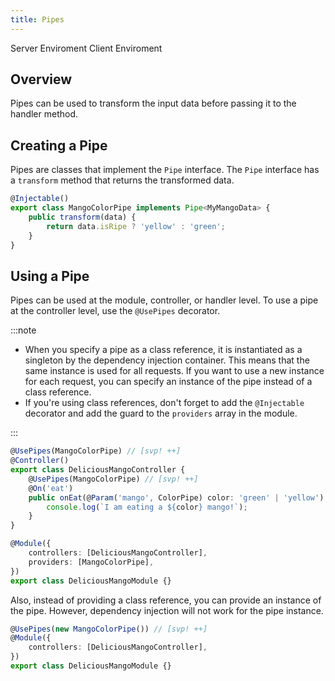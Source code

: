 ```yaml
---
title: Pipes
---
```


<script lang="ts">
    import Badge from '$lib/Badge.svelte';
</script>

<Badge color='blue'>Server Enviroment</Badge>
<Badge color='green'>Client Enviroment</Badge>

## Overview

Pipes can be used to transform the input data before passing it to the handler method.

## Creating a Pipe

Pipes are classes that implement the `Pipe` interface. The `Pipe` interface has a `transform` method that returns the transformed data.

```typescript
@Injectable()
export class MangoColorPipe implements Pipe<MyMangoData> {
    public transform(data) {
        return data.isRipe ? 'yellow' : 'green';
    }
}
```

## Using a Pipe

Pipes can be used at the module, controller, or handler level. To use a pipe at the controller level, use the `@UsePipes` decorator.

:::note

-   When you specify a pipe as a class reference, it is instantiated as a singleton by the dependency injection container. This means that the same instance is used for all requests. If you want to use a new instance for each request, you can specify an instance of the pipe instead of a class reference.
-   If you're using class references, don't forget to add the `@Injectable` decorator and add the guard to the `providers` array in the module.

:::

```typescript
@UsePipes(MangoColorPipe) // [svp! ++]
@Controller()
export class DeliciousMangoController {
    @UsePipes(MangoColorPipe) // [svp! ++]
    @On('eat')
    public onEat(@Param('mango', ColorPipe) color: 'green' | 'yellow') {
        console.log(`I am eating a ${color} mango!`);
    }
}

@Module({
    controllers: [DeliciousMangoController],
    providers: [MangoColorPipe],
})
export class DeliciousMangoModule {}
```

Also, instead of providing a class reference, you can provide an instance of the pipe. However, dependency injection will not work for the pipe instance.

```typescript
@UsePipes(new MangoColorPipe()) // [svp! ++]
@Module({
    controllers: [DeliciousMangoController],
})
export class DeliciousMangoModule {}
```
